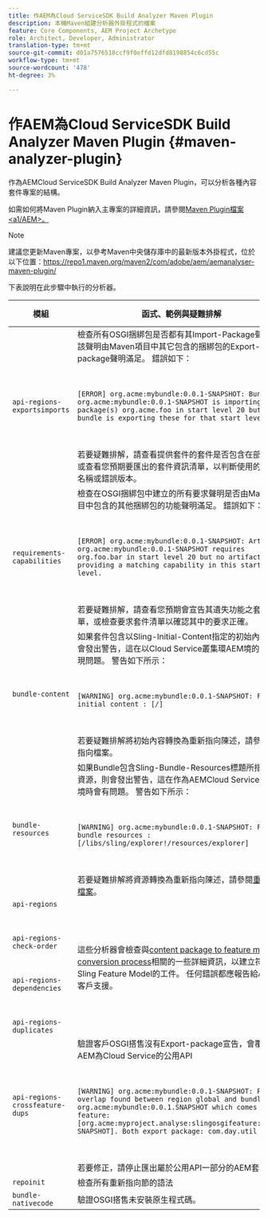 ```yaml
---
title: 作AEM為Cloud ServiceSDK Build Analyzer Maven Plugin
description: 本機Maven組建分析器外掛程式的檔案
feature: Core Components, AEM Project Archetype
role: Architect, Developer, Administrator
translation-type: tm+mt
source-git-commit: d01a7576518ccf9f0effd12dfd8198854c6cd55c
workflow-type: tm+mt
source-wordcount: '478'
ht-degree: 3%

---
```



# 作AEM為Cloud ServiceSDK Build Analyzer Maven Plugin {#maven-analyzer-plugin}

作為AEMCloud ServiceSDK Build Analyzer Maven Plugin，可以分析各種內容套件專案的結構。

如需如何將Maven Plugin納入主專案的詳細資訊，請參閱[Maven Plugin檔案&lt;a1/AEM>。](https://github.com/adobe/aemanalyser-maven-plugin/blob/main/aemanalyser-maven-plugin/README.md)

>[!NOTE]
>
>建議您更新Maven專案，以參考Maven中央儲存庫中的最新版本外掛程式，位於以下位置：https://repo1.maven.org/maven2/com/adobe/aem/aemanalyser-maven-plugin/

下表說明在此步驟中執行的分析器。<!-- Note that some are executed in the local SDK, while others are only executed during the Cloud Manager pipeline deployment. -->

| 模組 | 函式、範例與疑難排解 | 本機SDK | Cloud Manager |
|---|---|---|---|
| `api-regions-exportsimports` | 檢查所有OSGI捆綁包是否都有其Import-Package聲明，該聲明由Maven項目中其它包含的捆綁包的Export-package聲明滿足。 錯誤如下： <p> </p> `[ERROR] org.acme:mybundle:0.0.1-SNAPSHOT: Bundle org.acme:mybundle:0.0.1-SNAPSHOT is importing package(s) org.acme.foo in start level 20 but no bundle is exporting these for that start level.`<p> </p>若要疑難排解，請查看提供套件的套件是否包含在部署中，或查看您預期要匯出的套件資訊清單，以判斷使用的是錯誤名稱或錯誤版本。 | 是 | 是 |
| `requirements-capabilities` | 檢查在OSGI捆綁包中建立的所有要求聲明是否由Maven項目中包含的其他捆綁包的功能聲明滿足。 錯誤如下： <p> </p> `[ERROR] org.acme:mybundle:0.0.1-SNAPSHOT: Artifact org.acme:mybundle:0.0.1-SNAPSHOT requires org.foo.bar in start level 20 but no artifact is providing a matching capability in this start level.`<p> </p> 若要疑難排解，請查看您預期會宣告其遺失功能之套件清單，或檢查要求套件清單以確認其中的要求正確。 | 是 | 是 |
| `bundle-content` | 如果套件包含以Sling-Initial-Content指定的初始內容，則會發出警告，這在以Cloud Service叢集環AEM境的形式出現問題。 警告如下所示： <p> </p> `[WARNING] org.acme:mybundle:0.0.1-SNAPSHOT: Found initial content : [/]` <p> </p>若要疑難排解將初始內容轉換為重新指向陳述，請參閱重新指向檔案。 | 是 | 是 |
| `bundle-resources` | 如果Bundle包含Sling-Bundle-Resources標題所指定的資源，則會發出警告，這在作為AEMCloud Service叢集環境時會有問題。 警告如下所示：<p> </p> `[WARNING] org.acme:mybundle:0.0.1-SNAPSHOT: Found bundle resources : [/libs/sling/explorer!/resources/explorer]`<p> </p> 若要疑難排解將資源轉換為重新指向陳述，請參閱[重新指向檔案](https://experienceleague.adobe.com/docs/experience-manager-cloud-service/implementing/developing/aem-project-content-package-structure.html?lang=en#repo-init)。 | 是 | 是 |
| `api-regions`<p> </p>`api-regions-check-order`<p> </p>`api-regions-dependencies`<p> </p>`api-regions-duplicates` | 這些分析器會檢查與[content package to feature model conversion process](https://experienceleague.adobe.com/docs/experience-manager-cloud-service/implementing/deploying/overview.html?lang=en#deploying)相關的一些詳細資訊，以建立符合Sling Feature Model的工件。 任何錯誤都應報告給Adobe客戶支援。 | 是 | 是 |
| `api-regions-crossfeature-dups` | 驗證客戶OSGI搭售沒有Export-package宣告，會覆寫AEM為Cloud Service的公用API<p> </p>`[WARNING] org.acme:mybundle:0.0.1-SNAPSHOT: Package overlap found between region global and bundle org.acme:mybundle:0.0.1.SNAPSHOT which comes from feature: [org.acme:myproject.analyse:slingosgifeature:0.0.1-SNAPSHOT]. Both export package: com.day.util`<p> </p>若要修正，請停止匯出屬於公用API一部分的AEM套件。 | 是 | 是 |
| `repoinit` | 檢查所有重新指向節的語法 | 是 | 是 |
| `bundle-nativecode` | 驗證OSGI搭售未安裝原生程式碼。 | 是 | 是 |